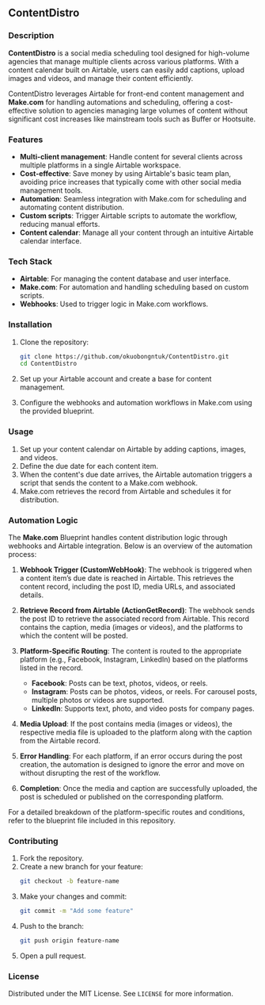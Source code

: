 
## ContentDistro

### Description
**ContentDistro** is a social media scheduling tool designed for high-volume agencies that manage multiple clients across various platforms. With a content calendar built on Airtable, users can easily add captions, upload images and videos, and manage their content efficiently.

ContentDistro leverages Airtable for front-end content management and **Make.com** for handling automations and scheduling, offering a cost-effective solution to agencies managing large volumes of content without significant cost increases like mainstream tools such as Buffer or Hootsuite.

### Features
- **Multi-client management**: Handle content for several clients across multiple platforms in a single Airtable workspace.
- **Cost-effective**: Save money by using Airtable's basic team plan, avoiding price increases that typically come with other social media management tools.
- **Automation**: Seamless integration with Make.com for scheduling and automating content distribution.
- **Custom scripts**: Trigger Airtable scripts to automate the workflow, reducing manual efforts.
- **Content calendar**: Manage all your content through an intuitive Airtable calendar interface.

### Tech Stack
- **Airtable**: For managing the content database and user interface.
- **Make.com**: For automation and handling scheduling based on custom scripts.
- **Webhooks**: Used to trigger logic in Make.com workflows.

### Installation
1. Clone the repository:
   ```bash
   git clone https://github.com/okuobongntuk/ContentDistro.git
   cd ContentDistro
   ```

2. Set up your Airtable account and create a base for content management.
3. Configure the webhooks and automation workflows in Make.com using the provided blueprint.

### Usage
1. Set up your content calendar on Airtable by adding captions, images, and videos.
2. Define the due date for each content item.
3. When the content's due date arrives, the Airtable automation triggers a script that sends the content to a Make.com webhook.
4. Make.com retrieves the record from Airtable and schedules it for distribution.

### Automation Logic

The **Make.com** Blueprint handles content distribution logic through webhooks and Airtable integration. Below is an overview of the automation process:

1. **Webhook Trigger (CustomWebHook)**: The webhook is triggered when a content item’s due date is reached in Airtable. This retrieves the content record, including the post ID, media URLs, and associated details.
   
2. **Retrieve Record from Airtable (ActionGetRecord)**: The webhook sends the post ID to retrieve the associated record from Airtable. This record contains the caption, media (images or videos), and the platforms to which the content will be posted.

3. **Platform-Specific Routing**: The content is routed to the appropriate platform (e.g., Facebook, Instagram, LinkedIn) based on the platforms listed in the record.
    - **Facebook**: Posts can be text, photos, videos, or reels.
    - **Instagram**: Posts can be photos, videos, or reels. For carousel posts, multiple photos or videos are supported.
    - **LinkedIn**: Supports text, photo, and video posts for company pages.

4. **Media Upload**: If the post contains media (images or videos), the respective media file is uploaded to the platform along with the caption from the Airtable record.

5. **Error Handling**: For each platform, if an error occurs during the post creation, the automation is designed to ignore the error and move on without disrupting the rest of the workflow.

6. **Completion**: Once the media and caption are successfully uploaded, the post is scheduled or published on the corresponding platform.

For a detailed breakdown of the platform-specific routes and conditions, refer to the blueprint file included in this repository.

### Contributing
1. Fork the repository.
2. Create a new branch for your feature:
   ```bash
   git checkout -b feature-name
   ```
3. Make your changes and commit:
   ```bash
   git commit -m "Add some feature"
   ```
4. Push to the branch:
   ```bash
   git push origin feature-name
   ```
5. Open a pull request.

### License
Distributed under the MIT License. See `LICENSE` for more information.
